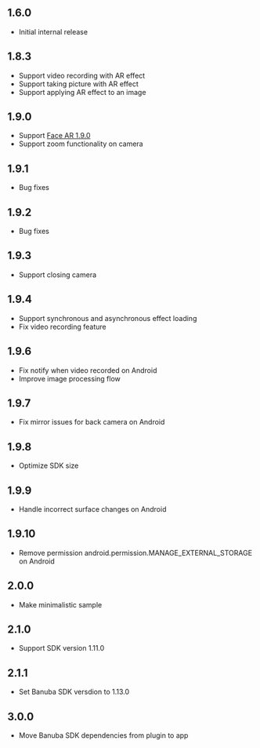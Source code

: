 ## 1.6.0

* Initial internal release

## 1.8.3
* Support video recording with AR effect
* Support taking picture with AR effect
* Support applying AR effect to an image

## 1.9.0
* Support [Face AR 1.9.0](https://www.banuba.com/blog/face-ar-sdk-v1.9.0-improved-rendering-and-new-effects-player-api)
* Support zoom functionality on camera

## 1.9.1
* Bug fixes

## 1.9.2
* Bug fixes

## 1.9.3
* Support closing camera

## 1.9.4
* Support synchronous and asynchronous effect loading
* Fix video recording feature

## 1.9.6
* Fix notify when video recorded on Android
* Improve image processing flow

## 1.9.7
* Fix mirror issues for back camera on Android

## 1.9.8
* Optimize SDK size

## 1.9.9
* Handle incorrect surface changes on Android

## 1.9.10
* Remove permission android.permission.MANAGE_EXTERNAL_STORAGE on Android

## 2.0.0
* Make minimalistic sample

## 2.1.0
* Support SDK version 1.11.0

## 2.1.1
* Set Banuba SDK versdion to 1.13.0

## 3.0.0
* Move Banuba SDK dependencies from plugin to app